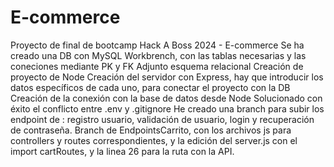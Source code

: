 # E-commerce
Proyecto de final de bootcamp Hack A Boss 2024 - E-commerce
Se ha creado una DB con MySQL Workbrench, con las tablas necesarias y las coneciones mediante PK y FK
Adjunto esquema relacional
Creación de proyecto de Node
Creación del servidor con Express, hay que introducir los datos específicos de cada uno, para conectar el proyecto con la DB
Creación de la conexión con la base de datos desde Node
Solucionado con éxito el conflicto entre .env y .gitignore
He creado una branch para subir los endpoint de : registro usuario, validación de usuario, login y recuperación de contraseña.
Branch de EndpointsCarrito, con los archivos js para controllers y routes correspondientes, y la edición del server.js con el import cartRoutes, y la linea 26 para la ruta con la API.
